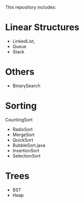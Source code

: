 This repository includes:

# Linear Structures
- LinkedList, 
- Queue
- Stack

# Others
- BinarySearch

# Sorting

CountingSort
- RadixSort
- MergeSort
- QuickSort
- BubbleSort.java
- InsertionSort
- SelectionSort

# Trees
- BST
- Heap
